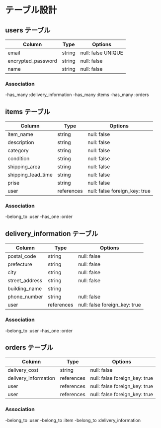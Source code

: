 # テーブル設計

## users テーブル

| Column             | Type   | Options            |
| ------------------ | ------ | ------------------ |
| email              | string | null: false UNIQUE |
| encrypted_password | string | null: false        |
| name               | string | null: false        |

### Association

-has_many :delivery_information
-has_many :items
-has_many :orders

## items テーブル

| Column             | Type       | Options                        |
| ------------------ | ---------- | ------------------------------ |
| item_name          | string     | null: false                    |
| description        | string     | null: false                    |
| category           | string     | null: false                    |
| condition          | string     | null: false                    |
| shipping_area      | string     | null: false                    |
| shipping_lead_time | string     | null: false                    |
| prise              | string     | null: false                    |
| user               | references | null: false  foreign_key: true |

### Association

-belong_to :user
-has_one  :order

## delivery_information テーブル

| Column         | Type       | Options                        |
| -------------- | ---------- | ------------------------------ |
| postal_code    | string     | null: false                    |
| prefecture     | string     | null: false                    |
| city           | string     | null: false                    |
| street_address | string     | null: false                    |
| building_name  | string     |                                |
| phone_number   | string     | null: false                    |
| user           | references | null: false  foreign_key: true |

### Association

-belong_to :user
-has_one   :order

## orders テーブル

| Column               | Type       | Options                        |
| -------------------- | ---------- | ------------------------------ |
| delivery_cost        | string     | null: false                    |
| delivery_information | references | null: false  foreign_key: true |
| user                 | references | null: false  foreign_key: true |
| user                 | references | null: false  foreign_key: true |

### Association

-belong_to :user
-belong_to :item
-belong_to :delivery_information